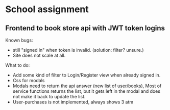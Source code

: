 # School assignment

## Frontend to book store api with JWT token logins

Known bugs:
- still "signed in" when token is invalid. (solution: filter? unsure.)
- Site does not scale at all.

What to do:
- Add some kind of filter to Login/Register view when already signed in.
- Css for modals
- Modals need to return the api answer (new list of user/books), Most of service functions returns the list, but it gets left in the modal and does not make it back to update the list.
- User-purchases is not implemented, always shows 3 atm
